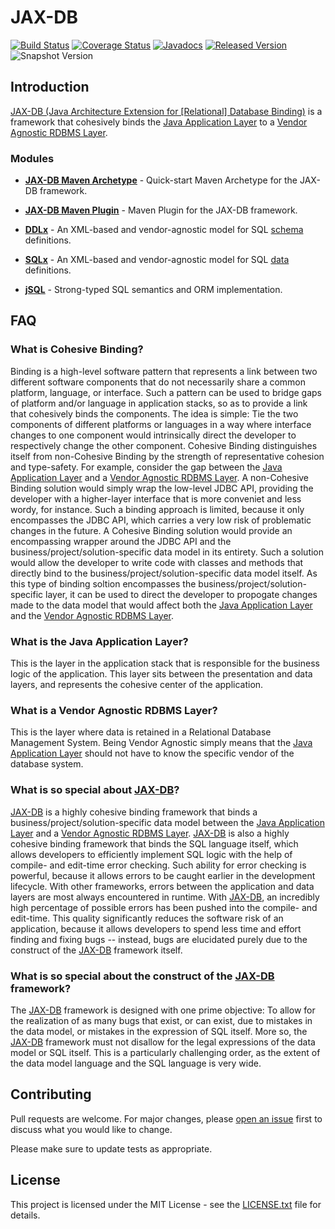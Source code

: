 # JAX-DB

[![Build Status](https://github.com/jaxdb/jaxdb/workflows/build.yml/badge.svg)](https://github.com/jaxdb/jaxdb/actions/workflows/build.yml)
[![Coverage Status](https://coveralls.io/repos/github/jaxdb/jaxdb/badge.svg)](https://coveralls.io/github/jaxdb/jaxdb)
[![Javadocs](https://www.javadoc.io/badge/org.jaxdb/jaxdb.svg)](https://www.javadoc.io/doc/org.jaxdb/jaxdb)
[![Released Version](https://img.shields.io/maven-central/v/org.jaxdb/jaxdb.svg)](https://mvnrepository.com/artifact/org.jaxdb/jaxdb)
![Snapshot Version](https://img.shields.io/nexus/s/org.jaxdb/jaxdb?label=maven-snapshot&server=https%3A%2F%2Foss.sonatype.org)

## Introduction

<ins>JAX-DB (Java Architecture Extension for [Relational] Database Binding)</ins> is a framework that cohesively binds the [Java Application Layer](#what-is-the-java-application-layer) to a [Vendor Agnostic RDBMS Layer](#what-is-a-vendor-agnostic-rdbms-layer).

### Modules

* [**<ins>JAX-DB Maven Archetype</ins>**](/jaxdb-maven-archetype) - Quick-start Maven Archetype for the JAX-DB framework.

* [**<ins>JAX-DB Maven Plugin</ins>**](/jaxdb-maven-plugin) - Maven Plugin for the JAX-DB framework.

* [**<ins>DDLx</ins>**](/ddlx) - An XML-based and vendor-agnostic model for SQL <ins>schema</ins> definitions.

* [**<ins>SQLx</ins>**](/sqlx) - An XML-based and vendor-agnostic model for SQL <ins>data</ins> definitions.

* [**<ins>jSQL</ins>**](/jsql) - Strong-typed SQL semantics and ORM implementation.

## FAQ

### What is Cohesive Binding?

Binding is a high-level software pattern that represents a link between two different software components that do not necessarily share a common platform, language, or interface. Such a pattern can be used to bridge gaps of platform and/or language in application stacks, so as to provide a link that cohesively binds the components. The idea is simple: Tie the two components of different platforms or languages in a way where interface changes to one component would intrinsically direct the developer to respectively change the other component. Cohesive Binding distinguishes itself from non-Cohesive Binding by the strength of representative cohesion and type-safety. For example, consider the gap between the [Java Application Layer](#what-is-the-java-application-layer) and a [Vendor Agnostic RDBMS Layer](#what-is-a-vendor-agnostic-rdbms-layer). A non-Cohesive Binding solution would simply wrap the low-level JDBC API, providing the developer with a higher-layer interface that is more conveniet and less wordy, for instance. Such a binding approach is limited, because it only encompasses the JDBC API, which carries a very low risk of problematic changes in the future. A Cohesive Binding solution would provide an encompassing wrapper around the JDBC API and the business/project/solution-specific data model in its entirety. Such a solution would allow the developer to write code with classes and methods that directly bind to the business/project/solution-specific data model itself. As this type of binding soltion encompasses the business/project/solution-specific layer, it can be used to direct the developer to propogate changes made to the data model that would affect both the [Java Application Layer](#what-is-the-java-application-layer) and the [Vendor Agnostic RDBMS Layer](#what-is-a-vendor-agnostic-rdbms-layer).

### What is the Java Application Layer?

This is the layer in the application stack that is responsible for the business logic of the application. This layer sits between the presentation and data layers, and represents the cohesive center of the application.

### What is a Vendor Agnostic RDBMS Layer?

This is the layer where data is retained in a Relational Database Management System. Being Vendor Agnostic simply means that the [Java Application Layer](#what-is-the-java-application-layer) should not have to know the specific vendor of the database system.

### What is so special about <ins>JAX-DB</ins>?

<ins>JAX-DB</ins> is a highly cohesive binding framework that binds a business/project/solution-specific data model between the [Java Application Layer](#what-is-the-java-application-layer) and a [Vendor Agnostic RDBMS Layer](#what-is-a-vendor-agnostic-rdbms-layer). <ins>JAX-DB</ins> is also a highly cohesive binding framework that binds the SQL language itself, which allows developers to efficiently implement SQL logic with the help of compile- and edit-time error checking. Such ability for error checking is powerful, because it allows errors to be caught earlier in the development lifecycle. With other frameworks, errors between the application and data layers are most always encountered in runtime. With <ins>JAX-DB</ins>, an incredibly high percentage of possible errors has been pushed into the compile- and edit-time. This quality significantly reduces the software risk of an application, because it allows developers to spend less time and effort finding and fixing bugs -- instead, bugs are elucidated purely due to the construct of the <ins>JAX-DB</ins> framework itself.

### What is so special about the construct of the <ins>JAX-DB</ins> framework?

The <ins>JAX-DB</ins> framework is designed with one prime objective: To allow for the realization of as many bugs that exist, or can exist, due to mistakes in the data model, or mistakes in the expression of SQL itself. More so, the <ins>JAX-DB</ins> framework must not disallow for the legal expressions of the data model or SQL itself. This is a particularly challenging order, as the extent of the data model language and the SQL language is very wide.

## Contributing

Pull requests are welcome. For major changes, please [open an issue](../../issues) first to discuss what you would like to change.

Please make sure to update tests as appropriate.

## License

This project is licensed under the MIT License - see the [LICENSE.txt](LICENSE.txt) file for details.